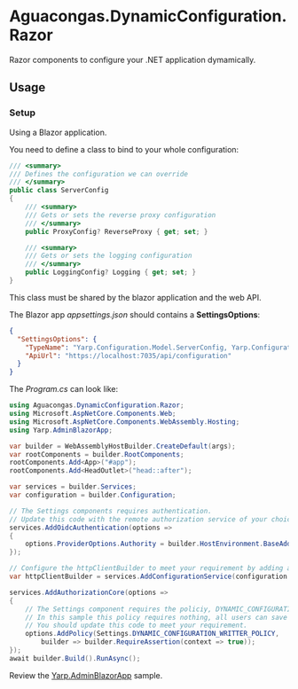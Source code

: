 ﻿# Aguacongas.DynamicConfiguration.Razor

Razor components to configure your .NET application dymamically.

## Usage

### Setup

Using a Blazor application.

You need to define a class to bind to your whole configuration:

```cs
/// <summary>
/// Defines the configuration we can override
/// </summary>
public class ServerConfig
{
    /// <summary>
    /// Gets or sets the reverse proxy configuration
    /// </summary>
    public ProxyConfig? ReverseProxy { get; set; }

    /// <summary>
    /// Gets or sets the logging configuration
    /// </summary>
    public LoggingConfig? Logging { get; set; }
}
```

This class must be shared by the blazor application and the web API.

The Blazor app *appsettings.json* should contains a **SettingsOptions**:

```json
{
  "SettingsOptions": {
    "TypeName": "Yarp.Configuration.Model.ServerConfig, Yarp.Configuration",
    "ApiUrl": "https://localhost:7035/api/configuration"
  }
}
```

The *Program.cs* can look like:

```cs
using Aguacongas.DynamicConfiguration.Razor;
using Microsoft.AspNetCore.Components.Web;
using Microsoft.AspNetCore.Components.WebAssembly.Hosting;
using Yarp.AdminBlazorApp;

var builder = WebAssemblyHostBuilder.CreateDefault(args);
var rootComponents = builder.RootComponents;
rootComponents.Add<App>("#app");
rootComponents.Add<HeadOutlet>("head::after");

var services = builder.Services;
var configuration = builder.Configuration;

// The Settings components requires authentication.
// Update this code with the remote authorization service of your choice
services.AddOidcAuthentication(options => 
{
    options.ProviderOptions.Authority = builder.HostEnvironment.BaseAddress;
});

// Configure the httpClientBuilder to meet your requirement by adding an authorization message handler.
var httpClientBuilder = services.AddConfigurationService(configuration.GetSection("SettingsOptions"));

services.AddAuthorizationCore(options =>
{
    // The Settings component requires the policiy, DYNAMIC_CONFIGURATION_WRITTER_POLICY
    // In this sample this policy requires nothing, all users can save data.
    // You should update this code to meet your requirement.
    options.AddPolicy(Settings.DYNAMIC_CONFIGURATION_WRITTER_POLICY,
        builder => builder.RequireAssertion(context => true));
});
await builder.Build().RunAsync();
```

Review the [Yarp.AdminBlazorApp](https://github.com/Aguafrommars/DynamicConfiguration/tree/main/sample/YarpSample) sample.